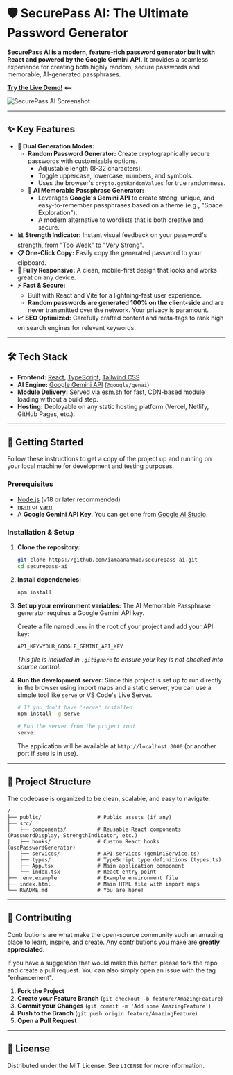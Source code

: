
# 🛡️ SecurePass AI: The Ultimate Password Generator

**SecurePass AI is a modern, feature-rich password generator built with React and powered by the Google Gemini API.** It provides a seamless experience for creating both highly random, secure passwords and memorable, AI-generated passphrases.

**[Try the Live Demo!](https://iamaanahmad.github.io/securepass-ai/) &lt;--**

![SecurePass AI Screenshot](https://i.ibb.co/Y7H7w5RP/image.png)

---

## ✨ Key Features

-   **🔐 Dual Generation Modes:**
    -   **Random Password Generator:** Create cryptographically secure passwords with customizable options.
        -   Adjustable length (8-32 characters).
        -   Toggle uppercase, lowercase, numbers, and symbols.
        -   Uses the browser's `crypto.getRandomValues` for true randomness.
    -   **🤖 AI Memorable Passphrase Generator:**
        -   Leverages **Google's Gemini API** to create strong, unique, and easy-to-remember passphrases based on a theme (e.g., "Space Exploration").
        -   A modern alternative to wordlists that is both creative and secure.
-   **📊 Strength Indicator:** Instant visual feedback on your password's strength, from "Too Weak" to "Very Strong".
-   **📋 One-Click Copy:** Easily copy the generated password to your clipboard.
-   **📱 Fully Responsive:** A clean, mobile-first design that looks and works great on any device.
-   **⚡ Fast & Secure:**
    -   Built with React and Vite for a lightning-fast user experience.
    -   **Random passwords are generated 100% on the client-side** and are never transmitted over the network. Your privacy is paramount.
-   **📈 SEO Optimized:** Carefully crafted content and meta-tags to rank high on search engines for relevant keywords.

---

## 🛠️ Tech Stack

-   **Frontend:** [React](https://reactjs.org/), [TypeScript](https://www.typescriptlang.org/), [Tailwind CSS](https://tailwindcss.com/)
-   **AI Engine:** [Google Gemini API](https://ai.google.dev/) (`@google/genai`)
-   **Module Delivery:** Served via [esm.sh](https://esm.sh/) for fast, CDN-based module loading without a build step.
-   **Hosting:** Deployable on any static hosting platform (Vercel, Netlify, GitHub Pages, etc.).

---

## 🚀 Getting Started

Follow these instructions to get a copy of the project up and running on your local machine for development and testing purposes.

### Prerequisites

-   [Node.js](https://nodejs.org/) (v18 or later recommended)
-   [npm](https://www.npmjs.com/) or [yarn](https://yarnpkg.com/)
-   A **Google Gemini API Key**. You can get one from [Google AI Studio](https://aistudio.google.com/app/apikey).

### Installation & Setup

1.  **Clone the repository:**
    ```bash
    git clone https://github.com/iamaanahmad/securepass-ai.git
    cd securepass-ai
    ```

2.  **Install dependencies:**
    ```bash
    npm install
    ```

3.  **Set up your environment variables:**
    The AI Memorable Passphrase generator requires a Google Gemini API key.

    Create a file named `.env` in the root of your project and add your API key:
    ```
    API_KEY=YOUR_GOOGLE_GEMINI_API_KEY
    ```
    *This file is included in `.gitignore` to ensure your key is not checked into source control.*

4.  **Run the development server:**
    Since this project is set up to run directly in the browser using import maps and a static server, you can use a simple tool like `serve` or VS Code's Live Server.

    ```bash
    # If you don't have 'serve' installed
    npm install -g serve

    # Run the server from the project root
    serve
    ```
    The application will be available at `http://localhost:3000` (or another port if `3000` is in use).

---

## 📂 Project Structure

The codebase is organized to be clean, scalable, and easy to navigate.

```
/
├── public/                  # Public assets (if any)
├── src/
│   ├── components/          # Reusable React components (PasswordDisplay, StrengthIndicator, etc.)
│   ├── hooks/               # Custom React hooks (usePasswordGenerator)
│   ├── services/            # API services (geminiService.ts)
│   ├── types/               # TypeScript type definitions (types.ts)
│   ├── App.tsx              # Main application component
│   └── index.tsx            # React entry point
├── .env.example             # Example environment file
├── index.html               # Main HTML file with import maps
└── README.md                # You are here!
```

---

## 🤝 Contributing

Contributions are what make the open-source community such an amazing place to learn, inspire, and create. Any contributions you make are **greatly appreciated**.

If you have a suggestion that would make this better, please fork the repo and create a pull request. You can also simply open an issue with the tag "enhancement".

1.  **Fork the Project**
2.  **Create your Feature Branch** (`git checkout -b feature/AmazingFeature`)
3.  **Commit your Changes** (`git commit -m 'Add some AmazingFeature'`)
4.  **Push to the Branch** (`git push origin feature/AmazingFeature`)
5.  **Open a Pull Request**

---

## 📄 License

Distributed under the MIT License. See `LICENSE` for more information.
